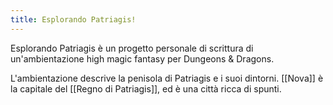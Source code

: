 ```yaml
---
title: Esplorando Patriagis!
---
```

Esplorando Patriagis è un progetto personale di scrittura di un'ambientazione high magic fantasy per Dungeons & Dragons. 

L'ambientazione descrive la penisola di Patriagis e i suoi dintorni.
[[Nova]] è la capitale del [[Regno di Patriagis]], ed è una città ricca di spunti. 

